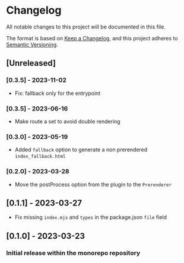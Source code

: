 # Changelog

All notable changes to this project will be documented in this file.

The format is based on [Keep a Changelog](https://keepachangelog.com/en/1.0.0/),
and this project adheres to [Semantic Versioning](https://semver.org/spec/v2.0.0.html).

## [Unreleased]

### [0.3.5] - 2023-11-02
- Fix: fallback only for the entrypoint

### [0.3.5] - 2023-06-16
- Make route a set to avoid double rendering

### [0.3.0] - 2023-05-19
- Added `fallback` option to generate a non prerendered `index_fallback.html`

### [0.2.0] - 2023-03-28
- Move the postProcess option from the plugin to the `Prerenderer`

## [0.1.1] - 2023-03-27
- Fix missing `index.mjs` and `types` in the package.json `file` field

## [0.1.0] - 2023-03-23

### Initial release within the monorepo repository
